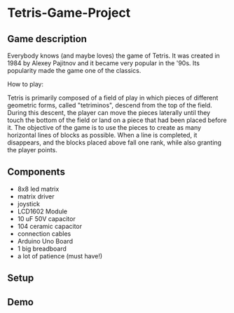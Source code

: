 # Tetris-Game-Project

## Game description

Everybody knows (and maybe loves) the game of Tetris. It was created in 1984 by Alexey Pajitnov and it became very popular in the '90s. 
Its popularity made the game one of the classics.

How to play:

Tetris is primarily composed of a field of play in which pieces of different geometric forms, called "tetriminos", descend from the top of the field. During this descent, the player can move the pieces laterally until they touch the bottom of the field or land on a piece that had been placed before it. The objective of the game is to use the pieces to create as many horizontal lines of blocks as possible. When a line is completed, it disappears, and the blocks placed above fall one rank, while also granting the player points. 

## Components

* 8x8 led matrix
* matrix driver
* joystick
* LCD1602 Module
* 10 uF 50V capacitor
* 104 ceramic capacitor
* connection cables
* Arduino Uno Board
* 1 big breadboard
* a lot of patience (must have!)

## Setup

## Demo
